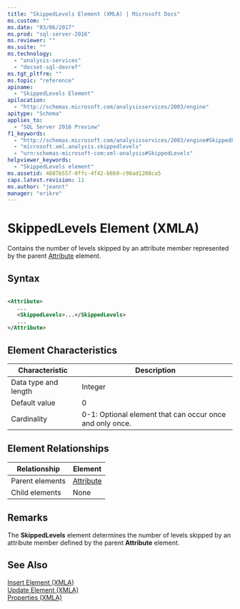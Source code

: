 ```yaml
---
title: "SkippedLevels Element (XMLA) | Microsoft Docs"
ms.custom: ""
ms.date: "03/06/2017"
ms.prod: "sql-server-2016"
ms.reviewer: ""
ms.suite: ""
ms.technology: 
  - "analysis-services"
  - "docset-sql-devref"
ms.tgt_pltfrm: ""
ms.topic: "reference"
apiname: 
  - "SkippedLevels Element"
apilocation: 
  - "http://schemas.microsoft.com/analysisservices/2003/engine"
apitype: "Schema"
applies_to: 
  - "SQL Server 2016 Preview"
f1_keywords: 
  - "http://schemas.microsoft.com/analysisservices/2003/engine#SkippedLevels"
  - "microsoft.xml.analysis.skippedlevels"
  - "urn:schemas-microsoft-com:xml-analysis#SkippedLevels"
helpviewer_keywords: 
  - "SkippedLevels element"
ms.assetid: 4887b557-0ffc-4f42-b6b9-c98ad1208ca5
caps.latest.revision: 11
ms.author: "jeannt"
manager: "erikre"
---
```

# SkippedLevels Element (XMLA)
  Contains the number of levels skipped by an attribute member represented by the parent [Attribute](../../../analysis-services/xmla/xml-elements-properties/attribute-element-xmla.md) element.  
  
## Syntax  
  
```xml  
  
<Attribute>  
   ...  
   <SkippedLevels>...</SkippedLevels>  
   ...  
</Attribute>  
```  
  
## Element Characteristics  
  
|Characteristic|Description|  
|--------------------|-----------------|  
|Data type and length|Integer|  
|Default value|0|  
|Cardinality|0-1: Optional element that can occur once and only once.|  
  
## Element Relationships  
  
|Relationship|Element|  
|------------------|-------------|  
|Parent elements|[Attribute](../../../analysis-services/xmla/xml-elements-properties/attribute-element-xmla.md)|  
|Child elements|None|  
  
## Remarks  
 The **SkippedLevels** element determines the number of levels skipped by an attribute member defined by the parent **Attribute** element.  
  
## See Also  
 [Insert Element &#40;XMLA&#41;](../../../analysis-services/xmla/xml-elements-commands/insert-element-xmla.md)   
 [Update Element &#40;XMLA&#41;](../../../analysis-services/xmla/xml-elements-commands/update-element-xmla.md)   
 [Properties &#40;XMLA&#41;](../Topic/Properties%20\(XMLA\).md)  
  
  